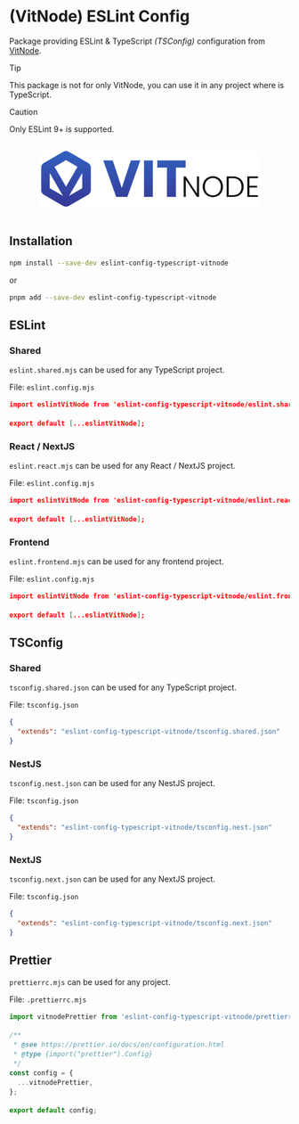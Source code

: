 # (VitNode) ESLint Config

Package providing ESLint & TypeScript _(TSConfig)_ configuration from [VitNode](https://vitnode.com/).

> [!TIP]
> This package is not for only VitNode, you can use it in any project where is TypeScript.

> [!CAUTION]
> Only ESLint 9+ is supported.

<p align="center">
  <br>
  <a href="https://vitnode.com/" target="_blank">
    <picture>
      <source media="(prefers-color-scheme: dark)" srcset="https://raw.githubusercontent.com/VitNode/vitnode/canary/assets/logo/vitnode_logo_dark.svg">
      <source media="(prefers-color-scheme: light)" srcset="https://raw.githubusercontent.com/VitNode/vitnode/canary/assets/logo/vitnode_logo_light.svg">
      <img alt="VitNode Logo" src="https://raw.githubusercontent.com/VitNode/vitnode/canary/assets/logo/vitnode_logo_light.svg" width="400">
    </picture>
  </a>
  <br>
  <br>
</p>

## Installation

```bash
npm install --save-dev eslint-config-typescript-vitnode
```

or

```bash
pnpm add --save-dev eslint-config-typescript-vitnode
```

## ESLint

### Shared

`eslint.shared.mjs` can be used for any TypeScript project.

File: `eslint.config.mjs`

```json
import eslintVitNode from 'eslint-config-typescript-vitnode/eslint.shared.mjs';

export default [...eslintVitNode];
```

### React / NextJS

`eslint.react.mjs` can be used for any React / NextJS project.

File: `eslint.config.mjs`

```json
import eslintVitNode from 'eslint-config-typescript-vitnode/eslint.react.mjs';

export default [...eslintVitNode];
```

### Frontend

`eslint.frontend.mjs` can be used for any frontend project.

File: `eslint.config.mjs`

```json
import eslintVitNode from 'eslint-config-typescript-vitnode/eslint.frontend.mjs';

export default [...eslintVitNode];
```

## TSConfig

### Shared

`tsconfig.shared.json` can be used for any TypeScript project.

File: `tsconfig.json`

```json
{
  "extends": "eslint-config-typescript-vitnode/tsconfig.shared.json"
}
```

### NestJS

`tsconfig.nest.json` can be used for any NestJS project.

File: `tsconfig.json`

```json
{
  "extends": "eslint-config-typescript-vitnode/tsconfig.nest.json"
}
```

### NextJS

`tsconfig.next.json` can be used for any NextJS project.

File: `tsconfig.json`

```json
{
  "extends": "eslint-config-typescript-vitnode/tsconfig.next.json"
}
```

## Prettier

`prettierrc.mjs` can be used for any project.

File: `.prettierrc.mjs`

```js
import vitnodePrettier from 'eslint-config-typescript-vitnode/prettierrc.mjs';

/**
 * @see https://prettier.io/docs/en/configuration.html
 * @type {import("prettier").Config}
 */
const config = {
  ...vitnodePrettier,
};

export default config;
```
